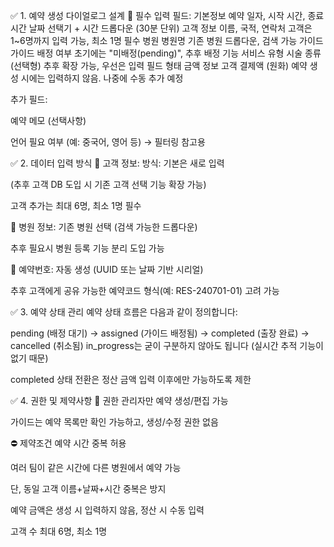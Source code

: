 ✅ 1. 예약 생성 다이얼로그 설계
🎯 필수 입력 필드:
기본정보	예약 일자, 시작 시간, 종료 시간	날짜 선택기 + 시간 드롭다운 (30분 단위)
고객 정보	이름, 국적, 연락처	고객은 1~6명까지 입력 가능, 최소 1명 필수
병원	병원명	기존 병원 드롭다운, 검색 가능
가이드	가이드 배정 여부	초기에는 "미배정(pending)", 추후 배정 기능
서비스 유형	시술 종류 (선택형)	추후 확장 가능, 우선은 입력 필드 형태
금액 정보	고객 결제액 (원화)	예약 생성 시에는 입력하지 않음. 나중에 수동 추가 예정

추가 필드:

예약 메모 (선택사항)

언어 필요 여부 (예: 중국어, 영어 등) → 필터링 참고용

✅ 2. 데이터 입력 방식
👤 고객 정보:
방식: 기본은 새로 입력

(추후 고객 DB 도입 시 기존 고객 선택 기능 확장 가능)

고객 추가는 최대 6명, 최소 1명 필수

🏥 병원 정보:
기존 병원 선택 (검색 가능한 드롭다운)

추후 필요시 병원 등록 기능 분리 도입 가능

🔢 예약번호:
자동 생성 (UUID 또는 날짜 기반 시리얼)

추후 고객에게 공유 가능한 예약코드 형식(예: RES-240701-01) 고려 가능

✅ 3. 예약 상태 관리
예약 상태 흐름은 다음과 같이 정의합니다:

pending (배정 대기)
→ assigned (가이드 배정됨)
→ completed (출장 완료)
→ cancelled (취소됨)
in_progress는 굳이 구분하지 않아도 됩니다 (실시간 추적 기능이 없기 때문)

completed 상태 전환은 정산 금액 입력 이후에만 가능하도록 제한

✅ 4. 권한 및 제약사항
👥 권한
관리자만 예약 생성/편집 가능

가이드는 예약 목록만 확인 가능하고, 생성/수정 권한 없음

⛔ 제약조건
예약 시간 중복 허용

여러 팀이 같은 시간에 다른 병원에서 예약 가능

단, 동일 고객 이름+날짜+시간 중복은 방지

예약 금액은 생성 시 입력하지 않음, 정산 시 수동 입력

고객 수 최대 6명, 최소 1명